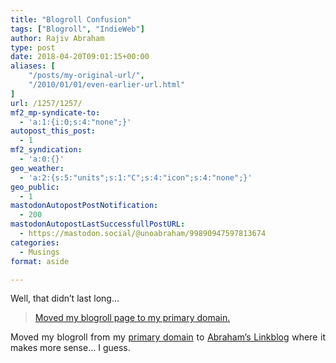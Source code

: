 ```yaml
---
title: "Blogroll Confusion"
tags: ["Blogroll", "IndieWeb"]
author: Rajiv Abraham
type: post
date: 2018-04-20T09:01:15+00:00
aliases: [
    "/posts/my-original-url/",
    "/2010/01/01/even-earlier-url.html"
]
url: /1257/1257/
mf2_mp-syndicate-to:
  - 'a:1:{i:0;s:4:"none";}'
autopost_this_post:
  - 1
mf2_syndication:
  - 'a:0:{}'
geo_weather:
  - 'a:2:{s:5:"units";s:1:"C";s:4:"icon";s:4:"none";}'
geo_public:
  - 1
mastodonAutopostPostNotification:
  - 200
mastodonAutopostLastSuccessfullPostURL:
  - https://mastodon.social/@unoabraham/99890947597813674
categories:
  - Musings
format: aside

---
```

<p style="text-align: justify;">
  Well, that didn&#8217;t last long&#8230;
</p>

> <a href="https://abraham.uno/1201/1201/" target="_blank" rel="noopener">Moved my blogroll page to my primary domain.</a>

<p style="text-align: justify;">
  Moved my blogroll from my <a href="https://abraham.red/" target="_blank" rel="noopener">primary domain</a> to <a href="https://abraham.link/blogroll/" target="_blank" rel="noopener">Abraham&#8217;s Linkblog</a> where it makes more sense&#8230; I guess.
</p>